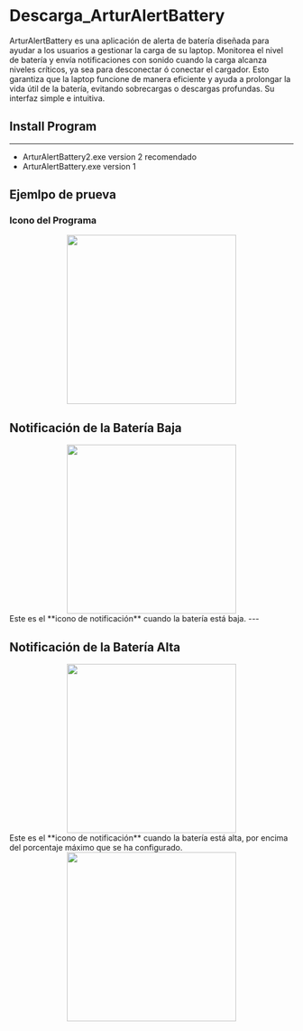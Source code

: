 # Descarga_ArturAlertBattery
ArturAlertBattery es una aplicación de alerta de batería diseñada para ayudar a los usuarios a gestionar la carga de su laptop. Monitorea el nivel de batería y envía notificaciones con sonido cuando la carga alcanza niveles críticos, ya sea para desconectar ó conectar el cargador. Esto garantiza que la laptop funcione de manera eficiente y ayuda a prolongar la vida útil de la batería, evitando sobrecargas o descargas profundas. Su interfaz simple e intuitiva.

## Install Program
---
*  ArturAlertBattery2.exe  version 2 recomendado 
*  ArturAlertBattery.exe  version 1  

## Ejemlpo de prueva
### Icono del Programa
<div style="text-align:center;">
  <img src="https://github.com/user-attachments/assets/7a8cb347-35c0-4998-b00e-51e2952035ed" width="300"/>
</div>

## Notificación de la Batería Baja
<div style="text-align:center;">
  <img src="https://github.com/user-attachments/assets/ec98ded8-18d6-40c5-9d7c-4d603359fb6f" width="300"/>
</div>
Este es el **icono de notificación** cuando la batería está baja.
---


## Notificación de la Batería Alta
<div style="text-align:center;">
  <img src="https://github.com/user-attachments/assets/8f04d48f-f136-4257-bf4d-d3c00751ff09" width="300"/>
</div>
Este es el **icono de notificación** cuando la batería está alta, por encima del porcentaje máximo que se ha configurado.
<div style="text-align:center;">
  <img src="https://github.com/user-attachments/assets/f6da8952-a62b-405c-b939-6b1190ce2997" width="300"/>
</div>
